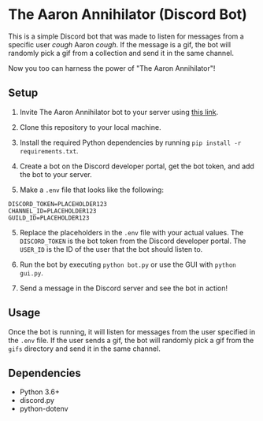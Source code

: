 # The Aaron Annihilator (Discord Bot)

This is a simple Discord bot that was made to listen for messages from a specific user *cough* Aaron *cough*. If the message is a gif, the bot will randomly pick a gif from a collection and send it in the same channel.

Now you too can harness the power of "The Aaron Annihilator"!

## Setup

1. Invite The Aaron Annihilator bot to your server using [this link](https://discord.com/oauth2/authorize?client_id=1184186946818412554&permissions=67233856&integration_type=0&scope=bot).

2. Clone this repository to your local machine.

3. Install the required Python dependencies by running `pip install -r requirements.txt`.

4. Create a bot on the Discord developer portal, get the bot token, and add the bot to your server.

5. Make a `.env` file that looks like the following:

``` env
DISCORD_TOKEN=PLACEHOLDER123
CHANNEL_ID=PLACEHOLDER123
GUILD_ID=PLACEHOLDER123
```

5. Replace the placeholders in the `.env` file with your actual values. The `DISCORD_TOKEN` is the bot token from the Discord developer portal. The `USER_ID` is the ID of the user that the bot should listen to.

6. Run the bot by executing `python bot.py` or use the GUI with `python gui.py`.

7. Send a message in the Discord server and see the bot in action!

## Usage

Once the bot is running, it will listen for messages from the user specified in the `.env` file. If the user sends a gif, the bot will randomly pick a gif from the `gifs` directory and send it in the same channel.

## Dependencies

- Python 3.6+
- discord.py
- python-dotenv